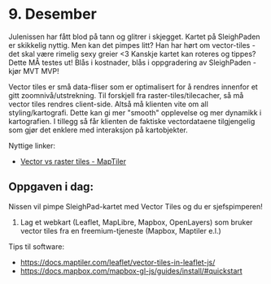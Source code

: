 # 9. Desember
Julenissen har fått blod på tann og glitrer i skjegget. Kartet på SleighPaden er skikkelig nyttig. Men kan det pimpes litt? Han har hørt om vector-tiles - det skal være rimelig sexy greier <3 Kanskje kartet kan roteres og tippes? Dette MÅ testes ut! Blås i kostnader, blås i oppgradering av SleighPaden - kjør MVT MVP!

Vector tiles er små data-fliser som er optimalisert for å rendres innenfor et gitt zoomnivå/utstrekning. Til forskjell fra raster-tiles/tilecacher, så må vector tiles rendres client-side. Altså må klienten vite om all styling/kartografi. Dette kan gi mer "smooth" opplevelse og mer dynamikk i kartografien. I tillegg så får klienten de faktiske vectordataene tilgjengelig som gjør det enklere med interaksjon på kartobjekter.

Nyttige linker:
* [Vector vs raster tiles - MapTiler](https://documentation.maptiler.com/hc/en-us/articles/4411234458385-Raster-vs-Vector-Map-Tiles-What-Is-the-Difference-Between-the-Two-Data-Types)

Oppgaven i dag:
---------------
Nissen vil pimpe SleighPad-kartet med Vector Tiles og du er sjefspimperen!
1. Lag et webkart (Leaflet, MapLibre, Mapbox, OpenLayers) som bruker vector tiles fra en freemium-tjeneste (Mapbox, Maptiler e.l.)



Tips til software:
* https://docs.maptiler.com/leaflet/vector-tiles-in-leaflet-js/
* https://docs.mapbox.com/mapbox-gl-js/guides/install/#quickstart
